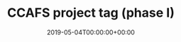 ---
title: 'CCAFS project tag (phase I)'
field: 'cg.identifier.ccafsproject'
slug: 'cg-identifier-ccafsproject'
required: False
vocabulary: 'cg-identifier-ccafsproject.txt'
policy: 'Controlled, with values from vocabulary.'
date: '2019-05-04T00:00:00+00:00'
---
